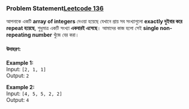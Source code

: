 ### Problem Statement[Leetcode 136](https://leetcode.com/problems/single-number/description/)
আপনাকে একটি **array of integers** দেওয়া হয়েছে যেখানে প্রায় সব সংখ্যাগুলো **exactly দুইবার করে repeat  হয়েছে**, শুধুমাত্র একটি সংখ্যা **একবারই এসেছে**। আমাদের কাজ হলো সেই **single non-repeating number** খুঁজে বের করা।

#### উদাহরণ:

**Example 1:**  
Input: `[2, 1, 1]`  
Output: `2`

**Example 2:**  
Input: `[4, 5, 5, 2, 2]`  
Output: `4`
